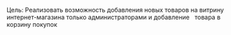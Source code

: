 Цель:
Реализовать возможность добавления новых товаров на витрину
интернет-магазина только администраторами и добавление  
товара в корзину покупок
